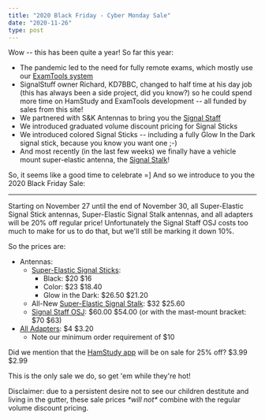 ```yaml
---
title: "2020 Black Friday - Cyber Monday Sale"
date: "2020-11-26"
type: post
---
```


Wow -- this has been quite a year! So far this year:

- The pandemic led to the need for fully remote exams, which mostly use our [ExamTools system](https://exam.tools)
- SignalStuff owner Richard, KD7BBC, changed to half time at his day job (this has always been a side project, did you know?) so he could spend more time on HamStudy and ExamTools development -- all funded by sales from this site!
- We partnered with S&K Antennas to bring you the [Signal Staff](https://signalstuff.com/product/signal-staff-osj/)
- We introduced graduated volume discount pricing for Signal Sticks
- We introduced colored Signal Sticks -- including a fully Glow In the Dark signal stick, because you know you want one ;-)
- And most recently (in the last few weeks) we finally have a vehicle mount super-elastic antenna, the [Signal Stalk](https://signalstuff.com/product/super-elastic-signal-stalk/)!

So, it seems like a good time to celebrate =\] And so we introduce to you the 2020 Black Friday Sale:

* * *

Starting on November 27 until the end of November 30, all Super-Elastic Signal Stick antennas, Super-Elastic Signal Stalk antennas, and all adapters will be 20% off regular price! Unfortunately the Signal Staff OSJ costs too much to make for us to do that, but we'll still be marking it down 10%.

So the prices are:

- Antennas:
    - [Super-Elastic Signal Sticks](/product-category/antennas/signal-sticks/):
        - Black: $20 $16
        - Color: $23 $18.40
        - Glow in the Dark: $26.50 $21.20
    - All-New [Super-Elastic Signal Stalk](https://signalstuff.com/product/super-elastic-signal-stalk/): $32 $25.60
    - [Signal Staff OSJ](https://signalstuff.com/product/signal-staff-osj/): $60.00 $54.00 (or with the mast-mount bracket: $70 $63)
- [All Adapters](/product-category/adapters/): $4 $3.20
    - Note our minimum order requirement of $10

Did we mention that the [HamStudy app](https://ham.study/appstore) will be on sale for 25% off? $3.99 $2.99

This is the only sale we do, so get 'em while they're hot!

Disclaimer: due to a persistent desire not to see our children destitute and living in the gutter, these sale prices *\*will not\** combine with the regular volume discount pricing.
